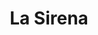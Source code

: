 ---
title: "La Sirena"
url: /barcelona/la-sirena-passeig-de-la-vall-dhebron/
shop: alimentos congelados
---